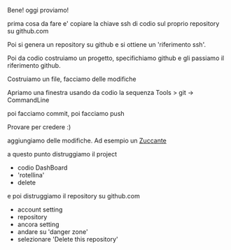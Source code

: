 
Bene! oggi proviamo!


  prima cosa da fare e' copiare la chiave ssh di codio sul proprio repository su github.com
  
  
  Poi si genera un repository su github e si ottiene un 'riferimento ssh'.
  
  Poi da codio costruiamo un progetto, specifichiamo github e gli passiamo il riferimento github.
  
  Costruiamo un file, facciamo delle modifiche
  
  Apriamo una finestra usando da codio la sequenza Tools > git -> CommandLine
  
  poi facciamo commit, poi facciamo push
  
  Provare per credere :)
  
  aggiungiamo delle modifiche. Ad esempio un [Zuccante](http://serale.zuccante.it/)
  
  a questo punto distruggiamo il project
  - codio DashBoard
  - 'rotellina'
  - delete
  
  e poi distruggiamo il repository su github.com
  - account setting
  - repository 
  - ancora setting
  - andare su 'danger zone'
  - selezionare 'Delete this repository'